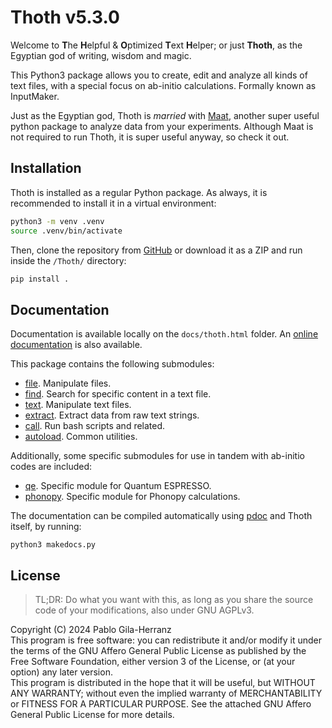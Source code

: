 # Thoth v5.3.0

Welcome to **T**he **H**elpful & **O**ptimized **T**ext **H**elper; or just **Thoth**, as the Egyptian god of writing, wisdom and magic.  

This Python3 package allows you to create, edit and analyze all kinds of text files, with a special focus on ab-initio calculations. Formally known as InputMaker.  

Just as the Egyptian god, Thoth is *married* with [Maat](https://github.com/pablogila/Maat), another super useful python package to analyze data from your experiments. Although Maat is not required to run Thoth, it is super useful anyway, so check it out.  


## Installation

Thoth is installed as a regular Python package.
As always, it is recommended to install it in a virtual environment:  
```bash
python3 -m venv .venv
source .venv/bin/activate
```

Then, clone the repository from [GitHub](https://github.com/pablogila/Thoth/) or download it as a ZIP and run inside the `/Thoth/` directory:  
```bash
pip install .
```


## Documentation

Documentation is available locally on the `docs/thoth.html` folder.
An [online documentation](https://pablogila.github.io/InputMaker/) is also available.

This package contains the following submodules:
- [file](https://pablogila.github.io/Thoth/thoth/file.html). Manipulate files.
- [find](https://pablogila.github.io/Thoth/thoth/find.html). Search for specific content in a text file.
- [text](https://pablogila.github.io/Thoth/thoth/text.html). Manipulate text files.
- [extract](https://pablogila.github.io/Thoth/thoth/extract.html). Extract data from raw text strings.
- [call](https://pablogila.github.io/Thoth/thoth/call.html). Run bash scripts and related.
- [autoload](https://pablogila.github.io/Thoth/thoth/autoload.html). Common utilities.

Additionally, some specific submodules for use in tandem with ab-initio codes are included:
- [qe](https://pablogila.github.io/Thoth/thoth/call.html). Specific module for Quantum ESPRESSO.
- [phonopy](https://pablogila.github.io/Thoth/thoth/phonopy.html). Specific module for Phonopy calculations.

The documentation can be compiled automatically using [pdoc](https://pdoc.dev/) and Thoth itself, by running:
```shell
python3 makedocs.py
```


## License

> TL;DR: Do what you want with this, as long as you share the source code of your modifications, also under GNU AGPLv3.  

Copyright (C) 2024  Pablo Gila-Herranz  
This program is free software: you can redistribute it and/or modify
it under the terms of the GNU Affero General Public License as published
by the Free Software Foundation, either version 3 of the License, or
(at your option) any later version.  
This program is distributed in the hope that it will be useful,
but WITHOUT ANY WARRANTY; without even the implied warranty of
MERCHANTABILITY or FITNESS FOR A PARTICULAR PURPOSE.
See the attached GNU Affero General Public License for more details.  

